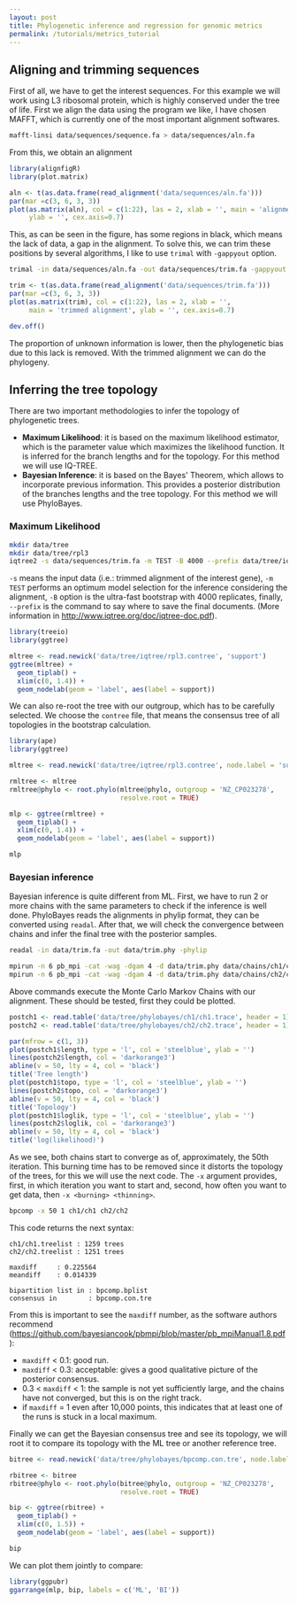 ```yaml
---
layout: post
title: Phylogenetic inference and regression for genomic metrics
permalink: /tutorials/metrics_tutorial
---
```


## Aligning and trimming sequences

First of all, we have to get the interest sequences. For this example we will work using L3 ribosomal protein, which is highly conserved under the tree of life. First we align the data using the program we like, I have chosen MAFFT, which is currently one of the most important alignment softwares.

~~~ bash
mafft-linsi data/sequences/sequence.fa > data/sequences/aln.fa
~~~

From this, we obtain an alignment

~~~ R
library(alignfigR)
library(plot.matrix)

aln <- t(as.data.frame(read_alignment('data/sequences/aln.fa')))
par(mar =c(3, 6, 3, 3))
plot(as.matrix(aln), col = c(1:22), las = 2, xlab = '', main = 'alignment',
     ylab = '', cex.axis=0.7)
~~~

This, as can be seen in the figure, has some regions in black, which means the lack of data, a gap in the alignment. To solve this, we can trim these positions by several algorithms, I like to use `trimal` with `-gappyout` option.

~~~ bash
trimal -in data/sequences/aln.fa -out data/sequences/trim.fa -gappyout
~~~

~~~ R
trim <- t(as.data.frame(read_alignment('data/sequences/trim.fa')))
par(mar =c(3, 6, 3, 3))
plot(as.matrix(trim), col = c(1:22), las = 2, xlab = '',
     main = 'trimmed alignment', ylab = '', cex.axis=0.7)
~~~

~~~ R
dev.off()
~~~

The proportion of unknown information is lower, then the phylogenetic bias due to this lack is removed. With the trimmed alignment we can do the phylogeny.

## Inferring the tree topology

There are two important methodologies to infer the topology of phylogenetic trees.

* **Maximum Likelihood**: it is based on the maximum likelihood estimator, which is the parameter value which maximizes the likelihood function. It is inferred for the branch lengths and for the topology. For this method we will use IQ-TREE.
* **Bayesian Inference**: it is based on the Bayes' Theorem, which allows to incorporate previous information. This provides a posterior distribution of the branches lengths and the tree topology. For this method we will use PhyloBayes.

### Maximum Likelihood
~~~ bash
mkdir data/tree
mkdir data/tree/rpl3
iqtree2 -s data/sequences/trim.fa -m TEST -B 4000 --prefix data/tree/iqtree/rpl3
~~~

`-s` means the input data (i.e.: trimmed alignment of the interest gene), `-m TEST` performs an optimum model selection for the inference considering the alignment, `-B` option is the ultra-fast bootstrap with 4000 replicates, finally, `--prefix` is the command to say where to save the final documents. (More information in http://www.iqtree.org/doc/iqtree-doc.pdf).

~~~ R
library(treeio)
library(ggtree)

mltree <- read.newick('data/tree/iqtree/rpl3.contree', 'support')
ggtree(mltree) +
  geom_tiplab() +
  xlim(c(0, 1.4)) +
  geom_nodelab(geom = 'label', aes(label = support))
~~~

We can also re-root the tree with our outgroup, which has to be carefully selected. We choose the `contree` file, that means the consensus tree of all topologies in the bootstrap calculation.

~~~ R
library(ape)
library(ggtree)

mltree <- read.newick('data/tree/iqtree/rpl3.contree', node.label = 'support')

rmltree <- mltree
rmltree@phylo <- root.phylo(mltree@phylo, outgroup = 'NZ_CP023278',
                            resolve.root = TRUE)

mlp <- ggtree(rmltree) +
  geom_tiplab() +
  xlim(c(0, 1.4)) +
  geom_nodelab(geom = 'label', aes(label = support))

mlp
~~~

### Bayesian inference

Bayesian inference is quite different from ML. First, we have to run 2 or more chains with the same parameters to check if the inference is well done. PhyloBayes reads the alignments in phylip format, they can be converted using `readal`. After that, we will check the convergence between chains and infer the final tree with the posterior samples.

~~~ bash
readal -in data/trim.fa -out data/trim.phy -phylip

mpirun -n 6 pb_mpi -cat -wag -dgam 4 -d data/trim.phy data/chains/ch1/ch1
mpirun -n 6 pb_mpi -cat -wag -dgam 4 -d data/trim.phy data/chains/ch2/ch2
~~~

Above commands execute the Monte Carlo Markov Chains with our alignment. These should be tested, first they could be plotted.

~~~ R
postch1 <- read.table('data/tree/phylobayes/ch1/ch1.trace', header = 1)
postch2 <- read.table('data/tree/phylobayes/ch2/ch2.trace', header = 1)

par(mfrow = c(1, 3))
plot(postch1$length, type = 'l', col = 'steelblue', ylab = '')
lines(postch2$length, col = 'darkorange3')
abline(v = 50, lty = 4, col = 'black')
title('Tree length')
plot(postch1$topo, type = 'l', col = 'steelblue', ylab = '')
lines(postch2$topo, col = 'darkorange3')
abline(v = 50, lty = 4, col = 'black')
title('Topology')
plot(postch1$loglik, type = 'l', col = 'steelblue', ylab = '')
lines(postch2$loglik, col = 'darkorange3')
abline(v = 50, lty = 4, col = 'black')
title('log(likelihood)')
~~~

As we see, both chains start to converge as of, approximately, the 50th iteration. This burning time has to be removed since it distorts the topology of the trees, for this we will use the next code. The `-x` argument provides, first, in which iteration you want to start and, second, how often you want to get data, then `-x <burning> <thinning>`.

~~~ bash
bpcomp -x 50 1 ch1/ch1 ch2/ch2
~~~

This code returns the next syntax:

~~~
ch1/ch1.treelist : 1259 trees
ch2/ch2.treelist : 1251 trees

maxdiff     : 0.225564
meandiff    : 0.014339

bipartition list in : bpcomp.bplist
consensus in        : bpcomp.con.tre
~~~

From this is important to see the `maxdiff` number, as the software authors recommend (https://github.com/bayesiancook/pbmpi/blob/master/pb_mpiManual1.8.pdf):

* `maxdiff` < 0.1:  good run.
* `maxdiff` < 0.3:  acceptable:  gives a good qualitative picture of the posterior consensus.
* 0.3 < `maxdiff` < 1:  the sample is not yet sufficiently large, and the chains have not converged, but this is on the right track.
* if `maxdiff` = 1 even after 10,000 points, this indicates that at least one of the runs is stuck in a local maximum.

Finally we can get the Bayesian consensus tree and see its topology, we will root it to compare its topology with the ML tree or another reference tree.

~~~ R
bitree <- read.newick('data/tree/phylobayes/bpcomp.con.tre', node.label = 'support')

rbitree <- bitree
rbitree@phylo <- root.phylo(bitree@phylo, outgroup = 'NZ_CP023278',
                            resolve.root = TRUE)

bip <- ggtree(rbitree) +
  geom_tiplab() +
  xlim(c(0, 1.5)) +
  geom_nodelab(geom = 'label', aes(label = support))

bip
~~~

We can plot them jointly to compare:

~~~ R
library(ggpubr)
ggarrange(mlp, bip, labels = c('ML', 'BI'))
~~~
